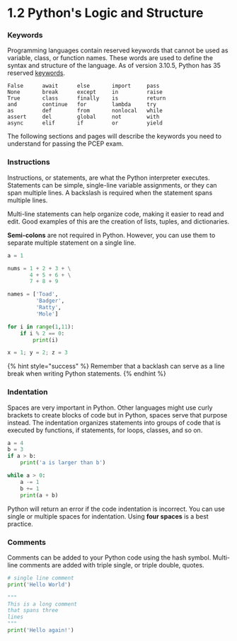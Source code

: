 # 1.2 Python's Logic and Structure

### Keywords

Programming languages contain reserved keywords that cannot be used as variable, class, or function names. These words are used to define the syntax and structure of the language. As of version 3.10.5, Python has 35 reserved [keywords](https://docs.python.org/3/reference/lexical\_analysis.html#keywords).&#x20;

```
False      await      else       import     pass
None       break      except     in         raise
True       class      finally    is         return
and        continue   for        lambda     try
as         def        from       nonlocal   while
assert     del        global     not        with
async      elif       if         or         yield
```

The following sections and pages will describe the keywords you need to understand for passing the PCEP exam.

### Instructions

Instructions, or statements, are what the Python interpreter executes. Statements can be simple, single-line variable assignments, or they can span multiple lines. A backslash is required when the statement spans multiple lines.

Multi-line statements can help organize code, making it easier to read and edit. Good examples of this are the creation of lists, tuples, and dictionaries.

**Semi-colons** are not required in Python. However, you can use them to separate multiple statement on a single line.

```python
a = 1

nums = 1 + 2 + 3 + \
       4 + 5 + 6 + \
       7 + 8 + 9

names = ['Toad',
         'Badger',
         'Ratty',
         'Mole']

for i in range(1,11):
    if i % 2 == 0:
        print(i)

x = 1; y = 2; z = 3
```

{% hint style="success" %}
Remember that a backlash can serve as a line break when writing Python statements.
{% endhint %}

### Indentation

Spaces are very important in Python. Other languages might use curly brackets to create blocks of code but in Python, spaces serve that purpose instead. The indentation organizes statements into groups of code that is executed by functions, if statements, for loops, classes, and so on.&#x20;

```python
a = 4
b = 3
if a > b:
    print('a is larger than b')

while a > 0:
    a -= 1
    b += 1
    print(a + b)
```

Python will return an error if the code indentation is incorrect. You can use single or multiple spaces for indentation. Using **four spaces** is a best practice.

### Comments

Comments can be added to your Python code using the hash symbol. Multi-line comments are added with triple single, or triple double, quotes.

```python
# single line comment
print('Hello World')

"""
This is a long comment
that spans three
lines
"""
print('Hello again!')
```
